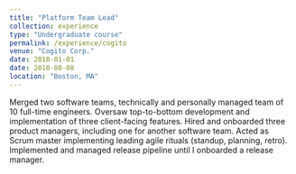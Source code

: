 ```yaml
---
title: "Platform Team Lead"
collection: experience
type: "Undergraduate course"
permalink: /experience/cogito
venue: "Cogito Corp."
date: 2018-01-01
date: 2018-08-08
location: "Boston, MA"
---
```


Merged two software teams, technically and personally managed team of 10 full-time engineers.
Oversaw top-to-bottom development and implementation of three client-facing features.
Hired and onboarded three product managers, including one for another software team.
Acted as Scrum master implementing leading agile rituals (standup, planning, retro).
Implemented and managed release pipeline until I onboarded a release manager.

<!-- Heading 1 -->
<!-- ====== -->

<!-- Heading 2 -->
<!-- ====== -->

<!-- Heading 3 -->
<!-- ====== -->
